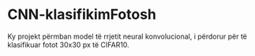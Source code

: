 # CNN-klasifikimFotosh
Ky projekt përmban model të rrjetit neural konvolucional, i përdorur për të klasifikuar fotot 30x30 px të CIFAR10.

